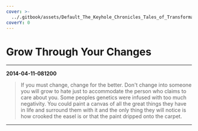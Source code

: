 ```yaml
---
cover: >-
  ../.gitbook/assets/Default_The_Keyhole_Chronicles_Tales_of_Transformation_and_Pro_2_a5476ab1-21bf-4342-ab8f-6946f610a79c_1.jpg
coverY: 0
---
```


# Grow Through Your Changes

***

**2014-04-11-081200**

> If you must change, change for the better. Don't change into someone you will grow to hate just to accommodate the person who claims to care about you. Some peoples genetics were infused with too much negativity. You could paint a canvas of all the great things they have in life and surround them with it and the only thing they will notice is how crooked the easel is or that the paint dripped onto the carpet.

***

